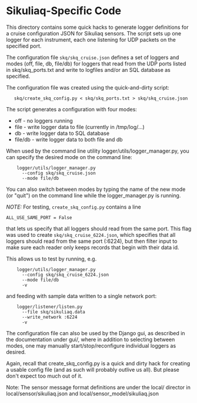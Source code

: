 # Sikuliaq-Specific Code

This directory contains some quick hacks to generate logger
definitions for a cruise configuration JSON for Sikuliaq sensors. The
script sets up one logger for each instrument, each one listening for
UDP packets on the specified port.

The configuration file `skq/skq_cruise.json` defines a set of
loggers and modes (off, file, db, file/db) for loggers that read from
the UDP ports listed in skq/skq_ports.txt and write to logfiles and/or
an SQL database as specified.

The configuration file was created using the quick-and-dirty script:
```
   skq/create_skq_config.py < skq/skq_ports.txt > skq/skq_cruise.json
```

The script generates a configuration with four modes:

  - off - no loggers running
  - file - write logger data to file (currently in /tmp/log/...)
  - db - write logger data to SQL database
  - file/db - write logger data to both file and db

When used by the command line utility logger/utils/logger_manager.py,
you can specify the desired mode on the command line:

```
    logger/utils/logger_manager.py
      --config skq/skq_cruise.json
      --mode file/db
```

You can also switch between modes by typing the name of the new mode
(or "quit") on the command line while the logger_manager.py is
running.

*NOTE:* For testing, `create_skq_config.py` contains a line

```ALL_USE_SAME_PORT = False```

that lets us specify that all loggers should read from the same
port. This flag was used to create `skq/skq_cruise_6224.json`,
which specifies that all loggers should read from the same port
(:6224), but then filter input to make sure each reader only keeps
records that begin with their data id.

This allows us to test by running, e.g.
```
    logger/utils/logger_manager.py
      --config skq/skq_cruise_6224.json
      --mode file/db
      -v
```

and feeding with sample data written to a single network port:
```
    logger/listener/listen.py
      --file skq/sikuliaq.data
      --write_network :6224
      -v
```

The configuration file can also be used by the Django gui, as
described in the documentation under gui/, where in addition to
selecting between modes, one may manually start/stop/reconfigure
individual loggers as desired.

Again, recall that create_skq_config.py is a quick and dirty hack for
creating a usable config file (and as such will probably outlive us
all). But please don't expect too much out of it.

Note: The sensor message format definitions are under the local/
director in local/sensor/sikuliaq.json and
local/sensor_model/sikuliaq.json
